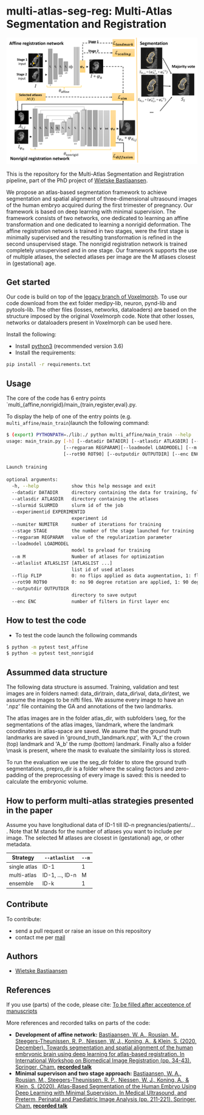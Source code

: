 # multi-atlas-seg-reg: Multi-Atlas Segmentation and Registration

![image name](./resources/overview_framework_network_only.png)

This is the repository for the Multi-Atlas Segmentation and Registration pipeline, part of the PhD project of [Wietske Bastiaansen](mailto:w.bastiaansen@erasmusmc.nl).

We propose an atlas-based segmentation framework to achieve segmentation and spatial alignment of three-dimensional ultrasound images of the human embryo acquired during the first trimester of pregnancy. Our framework is based on deep learning with minimal supervision. The framework consists of two networks, one dedicated to learning an affine transformation and one dedicated to learning a nonrigid deformation. The affine registration network is trained in two stages, were the first stage is minimally supervised and the resulting transformation is refined in the second unsupervised stage. The nonrigid registration network is trained completely unsupervised and in one stage. Our framework supports the use of multiple atlases, the selected atlases per image are the M atlases closest in (gestational) age.

## Get started

Our code is build on top of the [legacy branch of Voxelmorph](https://github.com/voxelmorph/voxelmorph/tree/legacy). To use our code download from the ext folder medipy-lib, neuron, pynd-lib and pytools-lib. The other files (losses, networks, dataloaders) are based on the structure imposed by the original Voxelmorph code. Note that other losses, networks or dataloaders present in Voxelmorph can be used here.

Install the following:
- Install [python3](https://docs.python.org/3/index.html) (recommended version 3.6)
- Install the requirements:
```bash
pip install -r requirements.txt
```

## Usage

The core of the code has 6 entry points `multi_{affine,nonrigid}/main_{train,register,eval}.py.

To display the help of one of the entry points (e.g. `multi_affine/main_train`)launch the following command:

```bash
$ (export) PYTHONPATH=./lib:./ python multi_affine/main_train --help
usage: main_train.py [-h] [--datadir DATADIR] [--atlasdir ATLASDIR] [--slurmid SLURMID] [--experimentid EXPERIMENTID] [--numiter NUMITER] [--stage STAGE]
                     [--regparam REGPARAM][--loadmodel LOADMODEL] [--m M] [--atlaslist ATLASLIST [ATLASLIST ...]] [--flip FLIP]
                     [--rot90 ROT90] [--outputdir OUTPUTDIR] [--enc ENC]

Launch training

optional arguments:
  -h, --help            show this help message and exit
  --datadir DATADIR     directory containing the data for training, folders with mask and atlases
  --atlasdir ATLASDIR   directory containing the atlases
  --slurmid SLURMID     slurm id of the job
  --experimentid EXPERIMENTID
                        experiment id
  --numiter NUMITER     number of iterations for training
  --stage STAGE         the number of the stage launched for training
  --regparam REGPARAM   value of the regularization parameter
  --loadmodel LOADMODEL
                        model to preload for training
  --m M                 Number of atlases for optimization
  --atlaslist ATLASLIST [ATLASLIST ...]
                        list id of used atlases
  --flip FLIP           0: no flips applied as data augmentation, 1: flips applied
  --rot90 ROT90         0: no 90 degree rotation are applied, 1: 90 degree rotations
  --outputdir OUTPUTDIR
                        directory to save output
  --enc ENC             number of filters in first layer enc
```

## How to test the code
- To test the code launch the following commands
```bash
$ python -m pytest test_affine
$ python -m pytest test_nonrigid
```
## Assummed data structure
The following data structure is assumed. Training, validation and test images are in folders named: data_dir\train, data_dir\val, data_dir\test, we assume the images to be nifti files. We assume every image to have an '.npz' file containing the GA and annotations of the two landmarks.

The atlas images are in the folder atlas_dir, with subfolders \seg, for the segmentations of the atlas images, \landmark, where the landmark coordinates in atlas-space are saved. We asume that the ground truth landmarks are saved in 'ground_truth_landmark.npz', with 'A_t' the crown (top) landmark and 'A_b' the rump (bottom) landmark. Finally also a folder \mask is present, where the mask to evaluate the similairity loss is stored.

To run the evaluation we use the seg_dir folder to store the ground truth segmentations, prepro_dir is a folder where the scaling factors and zero-padding of the preprocessing of every image is saved: this is needed to calculate the embryonic volume.

## How to perform multi-atlas strategies presented in the paper
Assume you have longitudional data of ID-1 till ID-n pregnancies/patients/... . Note that M stands for the number of atlases you want to include per image. The selected M atlases are closest in (gestational) age, or other metadata.

| Strategy | `--atlaslist` | `--m` |
--- | --- | --- |
|single atlas | ID-1 | 1 |
|multi-atlas | ID-1, ..., ID-n | M |
|ensemble | ID-k | 1 |


## Contribute

To contribute:
- send a pull request or raise an issue on this repository
- contact me per [mail](mailto:w.bastiaansen@erasmusmc.nl)

## Authors
- [Wietske Bastiaansen](https://github.com/wapbastiaansen)

## References
If you use (parts) of the code, please cite:
[To be filled after acceptence of manuscripts]()

More references and recorded talks on parts of the code:
- **Development of affine network:** [Bastiaansen, W. A., Rousian, M., Steegers-Theunissen, R. P., Niessen, W. J., Koning, A., & Klein, S. (2020, December). Towards segmentation and spatial alignment of the human embryonic brain using deep learning for atlas-based registration. In International Workshop on Biomedical Image Registration (pp. 34-43). Springer, Cham.](https://arxiv.org/abs/2005.06368) [**recorded talk**](https://www.youtube.com/watch?v=3ez-dGklAno&feature=youtu.be)
- **Minimal supervison and two stage approach:** [Bastiaansen, W. A., Rousian, M., Steegers-Theunissen, R. P., Niessen, W. J., Koning, A., & Klein, S. (2020). Atlas-Based Segmentation of the Human Embryo Using Deep Learning with Minimal Supervision. In Medical Ultrasound, and Preterm, Perinatal and Paediatric Image Analysis (pp. 211-221). Springer, Cham.](https://link.springer.com/chapter/10.1007/978-3-030-60334-2_21) [**recorded talk**](https://www.youtube.com/watch?v=CKQvJK-S2bQ&t=2s)



